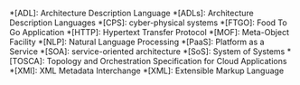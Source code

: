 *[ADL]: Architecture Description Language
*[ADLs]: Architecture Description Languages
*[CPS]: cyber-physical systems
*[FTGO]: Food To Go Application
*[HTTP]: Hypertext Transfer Protocol
*[MOF]: Meta-Object Facility
*[NLP]: Natural Language Processing
*[PaaS]: Platform as a Service
*[SOA]: service-oriented architecture
*[SoS]: System of Systems
*[TOSCA]: Topology and Orchestration Specification for Cloud Applications
*[XMI]: XML Metadata Interchange
*[XML]: Extensible Markup Language
